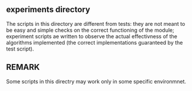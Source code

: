experiments directory
---------------------

The scripts in this directory are different from tests:
they are not meant to be easy and simple checks on the correct functioning of the module;
 experiment scripts ae written to observe the actual effectivness
 of the algorithms implemented (the correct implementations guaranteed by the test script). 

REMARK
------

Some scripts in this directry may work only in some specific environmnet.


